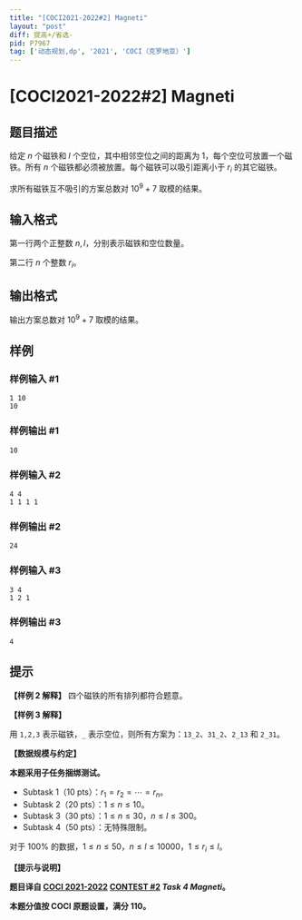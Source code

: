 ```yaml
---
title: "[COCI2021-2022#2] Magneti"
layout: "post"
diff: 提高+/省选-
pid: P7967
tag: ['动态规划,dp', '2021', 'COCI（克罗地亚）']
---
```

# [COCI2021-2022#2] Magneti
## 题目描述

给定 $n$ 个磁铁和 $l$ 个空位，其中相邻空位之间的距离为 $1$，每个空位可放置一个磁铁。所有 $n$ 个磁铁都必须被放置。每个磁铁可以吸引距离小于 $r_i$ 的其它磁铁。

求所有磁铁互不吸引的方案总数对 $10^9+7$ 取模的结果。
## 输入格式

第一行两个正整数 $n,l$，分别表示磁铁和空位数量。

第二行 $n$ 个整数 $r_i$。
## 输出格式

输出方案总数对 $10^9+7$ 取模的结果。
## 样例

### 样例输入 #1
```
1 10
10
```
### 样例输出 #1
```
10
```
### 样例输入 #2
```
4 4
1 1 1 1
```
### 样例输出 #2
```
24
```
### 样例输入 #3
```
3 4
1 2 1
```
### 样例输出 #3
```
4
```
## 提示

**【样例 2 解释】** 四个磁铁的所有排列都符合题意。

**【样例 3 解释】**

用 $\texttt{1,2,3}$ 表示磁铁，$\texttt \_$ 表示空位，则所有方案为：$\texttt{13\_2}$、$\texttt{31\_2}$、$\texttt{2\_13}$ 和 $\texttt{2\_31}$。

**【数据规模与约定】**

**本题采用子任务捆绑测试。**

- Subtask 1（10 pts）：$r_1=r_2=\cdots=r_n$。
- Subtask 2（20 pts）：$1 \le n \le 10$。
- Subtask 3（30 pts）：$1 \le n \le 30$，$n \le l \le 300$。
- Subtask 4（50 pts）：无特殊限制。

对于 $100\%$ 的数据，$1 \le n \le 50$，$n \le l \le 10000$，$1 \le r_i \le l$。

**【提示与说明】**

**题目译自 [COCI 2021-2022](https://hsin.hr/coci/) [CONTEST #2](https://hsin.hr/coci/contest2_tasks.pdf) _Task 4 Magneti_。**

**本题分值按 COCI 原题设置，满分 $110$。**

